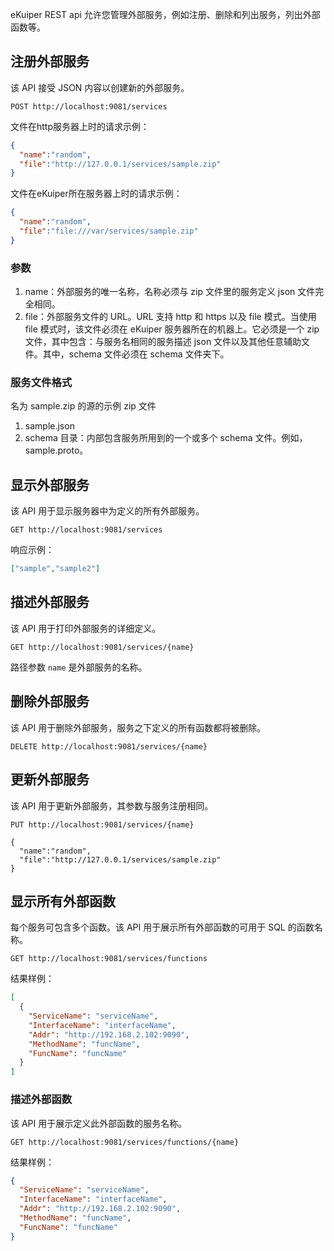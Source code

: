 eKuiper REST api 允许您管理外部服务，例如注册、删除和列出服务，列出外部函数等。

## 注册外部服务

该 API 接受 JSON 内容以创建新的外部服务。

```shell
POST http://localhost:9081/services
```

文件在http服务器上时的请求示例：

```json
{
  "name":"random",
  "file":"http://127.0.0.1/services/sample.zip"
}
```

文件在eKuiper所在服务器上时的请求示例：

```json
{
  "name":"random",
  "file":"file:///var/services/sample.zip"
}
```

### 参数

1. name：外部服务的唯一名称，名称必须与 zip 文件里的服务定义 json 文件完全相同。
2. file：外部服务文件的 URL。URL 支持 http 和 https 以及 file 模式。当使用 file 模式时，该文件必须在 eKuiper 服务器所在的机器上。它必须是一个 zip 文件，其中包含：与服务名相同的服务描述 json 文件以及其他任意辅助文件。其中，schema 文件必须在 schema 文件夹下。

### 服务文件格式

名为 sample.zip 的源的示例 zip 文件

1. sample.json
2. schema 目录：内部包含服务所用到的一个或多个 schema 文件。例如，sample.proto。

## 显示外部服务

该 API 用于显示服务器中为定义的所有外部服务。

```shell
GET http://localhost:9081/services
```

响应示例：

```json
["sample","sample2"]
```

## 描述外部服务

该 API 用于打印外部服务的详细定义。

```shell
GET http://localhost:9081/services/{name}
```

路径参数 `name` 是外部服务的名称。

## 删除外部服务

该 API 用于删除外部服务，服务之下定义的所有函数都将被删除。

```shell
DELETE http://localhost:9081/services/{name}
```

## 更新外部服务

该 API 用于更新外部服务，其参数与服务注册相同。

```shell
PUT http://localhost:9081/services/{name}

{
  "name":"random",
  "file":"http://127.0.0.1/services/sample.zip"
}
```

## 显示所有外部函数

每个服务可包含多个函数。该 API 用于展示所有外部函数的可用于 SQL 的函数名称。

```shell
GET http://localhost:9081/services/functions
```

结果样例：

```json
[
  {
    "ServiceName": "serviceName",
    "InterfaceName": "interfaceName",
    "Addr": "http://192.168.2.102:9090",
    "MethodName": "funcName",
    "FuncName": "funcName"
  }
]
```

### 描述外部函数

该 API 用于展示定义此外部函数的服务名称。

```shell
GET http://localhost:9081/services/functions/{name}
```

结果样例：

```json
{
  "ServiceName": "serviceName",
  "InterfaceName": "interfaceName",
  "Addr": "http://192.168.2.102:9090",
  "MethodName": "funcName",
  "FuncName": "funcName"
}
```
